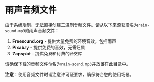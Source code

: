 # 雨声音频文件

由于系统限制，无法直接创建二进制音频文件。请从以下来源获取名为`rain-sound.mp3`的雨声音频文件：

1. **Freesound.org** - 提供大量免费的环境音效，包括雨声
2. **Pixabay** - 提供免费的音效，无需归属
3. **Zapsplat** - 提供免费和付费的音效库

请确保下载的音频文件命名为`rain-sound.mp3`并放置在此目录中。

**注意**：使用音频文件时请注意许可证要求，确保符合您的使用场景。